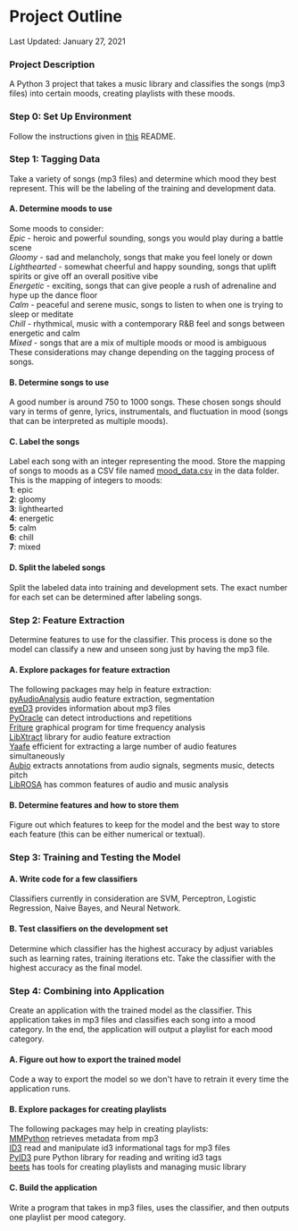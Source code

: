 # Project Outline

Last Updated: January 27, 2021
### Project Description
A Python 3 project that takes a music library and classifies the songs (mp3 files) into certain moods, creating playlists with these moods.

### Step 0: Set Up Environment
Follow the instructions given in [this](setup.md) README.

### Step 1: Tagging Data
Take a variety of songs (mp3 files) and determine which mood they best represent. This will be the labeling of the training and development data.
#### A. Determine moods to use
Some moods to consider:  
*Epic* - heroic and powerful sounding, songs you would play during a battle scene  
*Gloomy* - sad and melancholy, songs that make you feel lonely or down  
*Lighthearted* - somewhat cheerful and happy sounding, songs that uplift spirits or give off an overall positive vibe  
*Energetic* - exciting, songs that can give people a rush of adrenaline and hype up the dance floor  
*Calm* - peaceful and serene music, songs to listen to when one is trying to sleep or meditate  
*Chill* - rhythmical, music with a contemporary R&B feel and songs between energetic and calm  
*Mixed* - songs that are a mix of multiple moods or mood is ambiguous
These considerations may change depending on the tagging process of songs.  
#### B. Determine songs to use
A good number is around 750 to 1000 songs. These chosen songs should vary in terms of genre, lyrics, instrumentals, and fluctuation in mood (songs that can be interpreted as multiple moods).
#### C. Label the songs
Label each song with an integer representing the mood. Store the mapping of songs to moods as a CSV file named [mood_data.csv](data/mood_data.csv) in the data folder. This is the mapping of integers to moods:  
**1**: epic  
**2**: gloomy  
**3**: lighthearted  
**4**: energetic  
**5**: calm  
**6**: chill  
**7**: mixed
#### D. Split the labeled songs
Split the labeled data into training and development sets. The exact number for each set can be determined after labeling songs.

### Step 2: Feature Extraction
Determine features to use for the classifier. This process is done so the model can classify a new and unseen song just by having the mp3 file.
#### A. Explore packages for feature extraction
The following packages may help in feature extraction:  
[pyAudioAnalysis](https://github.com/tyiannak/pyAudioAnalysis/) audio feature extraction, segmentation  
[eyeD3](https://eyed3.readthedocs.io/en/latest/) provides information about mp3 files  
[PyOracle](https://github.com/surgesg/PyOracle) can detect introductions and repetitions  
[Friture](http://friture.org/) graphical program for time frequency analysis  
[LibXtract](https://github.com/jamiebullock/LibXtract/) library for audio feature extraction  
[Yaafe](http://yaafe.sourceforge.net/) efficient for extracting a large number of audio features simultaneously  
[Aubio](https://aubio.org/) extracts annotations from audio signals, segments music, detects pitch  
[LibROSA](https://github.com/librosa/librosa) has common features of audio and music analysis  
#### B. Determine features and how to store them
Figure out which features to keep for the model and the best way to store each feature (this can be either numerical or textual).

### Step 3: Training and Testing the Model
#### A. Write code for a few classifiers
Classifiers currently in consideration are SVM, Perceptron, Logistic Regression, Naive Bayes, and Neural Network.
#### B. Test classifiers on the development set
Determine which classifier has the highest accuracy by adjust variables such as learning rates, training iterations etc. Take the classifier with the highest accuracy as the final model.

### Step 4: Combining into Application
Create an application with the trained model as the classifier. This application takes in mp3 files and classifies each song into a mood category. In the end, the application will output a playlist for each mood category.
#### A. Figure out how to export the trained model
Code a way to export the model so we don't have to retrain it every time the application runs.
#### B. Explore packages for creating playlists
The following packages may help in creating playlists:  
[MMPython](https://sourceforge.net/projects/mmpython/) retrieves metadata from mp3  
[ID3](http://id3-py.sourceforge.net/) read and manipulate id3 informational tags for mp3 files  
[PyID3](https://github.com/myers/pyid3) pure Python library for reading and writing id3 tags  
[beets](http://beets.io/) has tools for creating playlists and managing music library  
#### C. Build the application
Write a program that takes in mp3 files, uses the classifier, and then outputs one playlist per mood category.
